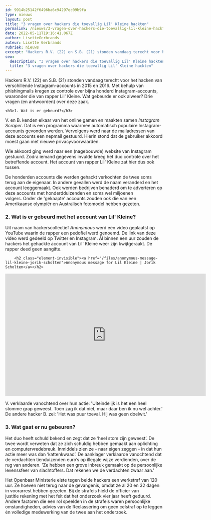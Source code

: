```yaml
---
id: 9914b25142f6496ba6c94297ec09b9fa
type: nieuws
layout: post
title: "3 vragen over hackers die toevallig Lil' Kleine hackten"
permalink: /nieuws/3-vragen-over-hackers-die-toevallig-lil-kleine-hackten/
date: 2022-05-11T19:16:41.067Z
author: LisetteGerbrands
auteur: Lisette Gerbrands
rubriek: nieuws
excerpt: "Hackers R.V. (22) en S.B. (21) stonden vandaag terecht voor het hacken van verschillende Instagram-accounts in 2015 en 2016. Met behulp van phishingmails kregen ze controle over bijna honderd Instagram-accounts, waaronder die van rapper Lil' Kleine. Wat gebeurde er ook alweer? Drie vragen (en antwoorden) over deze zaak.  "
seo:
  description: "3 vragen over hackers die toevallig Lil' Kleine hackten"
  title: "3 vragen over hackers die toevallig Lil' Kleine hackten"
---
```

Hackers R.V. (22) en S.B. (21) stonden vandaag terecht voor het hacken van verschillende Instagram-accounts in 2015 en 2016. Met behulp van phishingmails kregen ze controle over bijna honderd Instagram-accounts, waaronder die van rapper Lil' Kleine. Wat gebeurde er ook alweer? Drie vragen (en antwoorden) over deze zaak.  

    <h3>1. Wat is er gebeurd?</h3>
<p>V. en B. kenden elkaar van het online gamen en maakten samen <em>Instagram Scraper</em>. Dat is een programma waarmee automatisch populaire Instagram-accounts gevonden werden. Vervolgens werd naar de mailadressen van deze accounts een nepmail gestuurd. Hierin stond dat de gebruiker akkoord moest gaan met nieuwe privacyvoorwaarden. </p>
<p>Wie akkoord ging werd naar een (nagebouwde) website van Instagram gestuurd. Zodra iemand gegevens invulde kreeg het duo controle over het betreffende account. Het account van rapper Lil' Kleine zat hier dus ook tussen.</p>
<p>De honderden accounts die werden gehackt verkochten de twee soms terug aan de eigenaar. In andere gevallen werd de naam veranderd en het account leeggemaakt. Ook werden bedrijven benaderd om te adverteren op deze accounts met honderdduizenden en soms wel miljoenen volgers. Onder de 'gekaapte' accounts zouden ook die van een Amerikaanse olympiër en Australisch fotomodel hebben gezeten.</p>
<h3>2. Wat is er gebeurd met het account van Lil' Kleine? </h3>
<p>Uit naam van hackerscollectief <em>Anonymous </em>werd een video geplaatst op YouTube waarin de rapper een pedofiel werd genoemd. De link van deze video werd gedeeld op Twitter en Instagram. Al binnen een uur zouden de hackers het gehackte account van Lil' Kleine weer zijn kwijtgeraakt. De rapper deed geen aangifte.<div class="media media-element-container media-default"><div id="file-536293" class="file file-video file-video-youtube">

        <h2 class="element-invisible"><a href="/files/anonymous-message-lil-kleine-jorik-scholten">Anonymous message for Lil Kleine | Jorik Scholten</a></h2>
    
  
  <div class="content">
    <div class="media-youtube-video media-element file-default media-youtube-1">
  <iframe class="media-youtube-player" width="640" height="390" title="Anonymous message for Lil Kleine | Jorik Scholten" src="https://www.youtube.com/embed/tcWUdZmQQJ8?wmode=opaque&controls=" name="Anonymous message for Lil Kleine | Jorik Scholten" frameborder="0" allowfullscreen="">Video van Anonymous message for Lil Kleine | Jorik Scholten</iframe>
</div>
  </div>

  
</div>
</div>
<p>V. verklaarde vanochtend over hun actie: 'Uiteindelijk is het een heel stomme grap geweest. Toen zag ik dat niet, maar daar ben ik nu wel achter.' De andere hacker B. zei: 'Het was puur toeval. Hij was geen doelwit.'</p>
<h3>3. Wat gaat er nu gebeuren?</h3>
<p>Het duo heeft schuld bekend en zegt dat ze ‘heel stom zijn geweest’. De twee wordt verweten dat ze zich schuldig hebben gemaakt aan oplichting en computervredebreuk. Inmiddels zien ze - naar eigen zeggen - in dat hun actie meer was dan ‘kattenkwaad’. De aanklager verklaarde vanochtend dat de verdachten tienduizenden euro’s op illegale wijze verdienden, over de rug van anderen. 'Ze hebben een grove inbreuk gemaakt op de persoonlijke levenssfeer van slachtoffers. Dat rekenen we de verdachten zwaar aan.'</p>
<p>Het Openbaar Ministerie eiste tegen beide hackers een werkstraf van 120 uur. Ze hoeven niet terug naar de gevangenis, omdat ze al 20 en 32 dagen in voorarrest hebben gezeten. Bij de strafeis hield de officier van justitie rekening met het feit dat het onderzoek vier jaar heeft geduurd. Andere factoren die een rol speelden in de strafeis waren persoonlijke omstandigheden, advies van de Reclassering om geen celstraf op te leggen én volledige medewerking van de twee aan het onderzoek.</p>  

